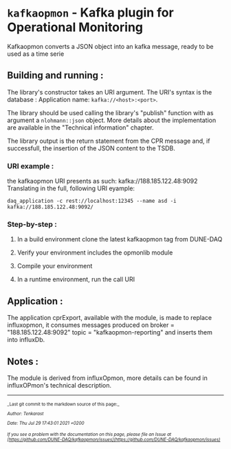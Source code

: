 # `kafkaopmon` - Kafka plugin for Operational Monitoring
Kafkaopmon converts a JSON object into an kafka message, ready to be used as a time serie

## Building and running :
The library's constructor takes an URI argument. The URI's syntax is the database : Application name: `kafka://<host>:<port>`. 

The library should be used calling the library's "publish" function with as argument a `nlohmann::json` object. More details about the implementation are available in the "Technical information" chapter.

The library output is the return statement from the CPR message and, if successfull, the insertion of the JSON content to the TSDB.

### URI example :
the kafkaopmon URI presents as such: kafka://188.185.122.48:9092
Translating in the full, following URI eyample:

```
daq_application -c rest://localhost:12345 --name asd -i kafka://188.185.122.48:9092/
```

### Step-by-step :


1. In a build environment clone the latest kafkaopmon tag from DUNE-DAQ


2. Verify your environment includes the opmonlib module


3. Compile your environment


4. In a runtime environment, run the call URI

## Application :
The application cprExport, available with the module, is made to replace influxopmon, it consumes messages produced on broker = "188.185.122.48:9092" topic = "kafkaopmon-reporting" and inserts them into influxDb.


## Notes :
The module is derived from influxOpmon, more details can be found in influxOPmon's technical description.


-----

<font size="1">
_Last git commit to the markdown source of this page:_


_Author: Tenkarast_

_Date: Thu Jul 29 17:43:01 2021 +0200_

_If you see a problem with the documentation on this page, please file an Issue at [https://github.com/DUNE-DAQ/kafkaopmon/issues](https://github.com/DUNE-DAQ/kafkaopmon/issues)_
</font>
